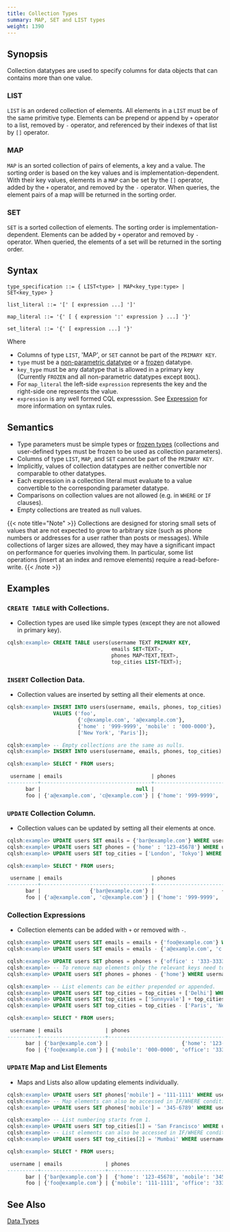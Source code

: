 ```yaml
---
title: Collection Types
summary: MAP, SET and LIST types
weight: 1390
---
```


## Synopsis

Collection datatypes are used to specify columns for data objects that can contains more than one value.

### LIST
`LIST` is an ordered collection of elements. All elements in a `LIST` must be of the same primitive type. Elements can be prepend or append by `+` operator to a list, removed by `-` operator, and referenced by their indexes of that list by `[]` operator.

### MAP
`MAP` is an sorted collection of pairs of elements, a key and a value. The sorting order is based on the key values and is implementation-dependent. With their key values, elements in a `MAP` can be set by the `[]` operator, added by the `+` operator, and removed by the `-` operator.
When queries, the element pairs of a map willl be returned in the sorting order.

### SET
`SET` is a sorted collection of elements. The sorting order is implementation-dependent. Elements can be added by `+` operator and removed by `-` operator. When queried, the elements of a set will be returned in the sorting order.

## Syntax
```
type_specification ::= { LIST<type> | MAP<key_type:type> | SET<key_type> }

list_literal ::= '[' [ expression ...] ']'

map_literal ::= '{' [ { expression ':' expression } ...] '}'

set_literal ::= '{' [ expression ...] '}'

```

Where 

- Columns of type `LIST`, 'MAP', or `SET` cannot be part of the `PRIMARY KEY`.
- `type` must be a [non-parametric datatype](../#datatypes) or a [frozen](../type_frozen) datatype.
- `key_type` must be any datatype that is allowed in a primary key (Currently `FROZEN` and all non-parametric datatypes except `BOOL`).
- For `map_literal` the left-side `expression` represents the key and the right-side one represents the value.
- `expression` is any well formed CQL expresssion. See [Expression](..#expressions) for more information on syntax rules.

## Semantics

- Type parameters must be simple types or [frozen types](../type_frozen) (collections and user-defined types must be frozen to be used as collection parameters).
- Columns of type `LIST`, `MAP`, and `SET` cannot be part of the `PRIMARY KEY`.
- Implicitly, values of collection datatypes are neither convertible nor comparable to other datatypes.
- Each expression in a collection literal must evaluate to a value convertible to the corresponding parameter datatype.
- Comparisons on collection values are not allowed (e.g. in `WHERE` or `IF` clauses).
- Empty collections are treated as null values.

{{< note title="Note" >}}
Collections are designed for storing small sets of values that are not expected to grow to arbitrary size (such as phone numbers or addresses for a user rather than posts or messages).
While collections of larger sizes are allowed, they may have a significant impact on performance for queries involving them. 
In particular, some list operations (insert at an index and remove elements) require a read-before-write.
{{< /note >}}

## Examples

### `CREATE TABLE` with Collections.
- Collection types are used like simple types (except they are not allowed in primary key).

``` sql
cqlsh:example> CREATE TABLE users(username TEXT PRIMARY KEY, 
                                  emails SET<TEXT>,
                                  phones MAP<TEXT,TEXT>,
                                  top_cities LIST<TEXT>);
```

### `INSERT` Collection Data.
- Collection values are inserted by setting all their elements at once.

``` sql
cqlsh:example> INSERT INTO users(username, emails, phones, top_cities) 
               VALUES ('foo', 
                       {'c@example.com', 'a@example.com'}, 
                       {'home' : '999-9999', 'mobile' : '000-0000'}, 
                       ['New York', 'Paris']);

cqlsh:example> -- Empty collections are the same as nulls.
cqlsh:example> INSERT INTO users(username, emails, phones, top_cities) VALUES ('bar', { }, { }, [ ]);

cqlsh:example> SELECT * FROM users;

 username | emails                             | phones                                     | top_cities
----------+------------------------------------+--------------------------------------------+-----------------------
      bar |                               null |                                       null |                  null
      foo | {'a@example.com', 'c@example.com'} | {'home': '999-9999', 'mobile': '000-0000'} | ['New York', 'Paris']
```

### `UPDATE` Collection Column.
- Collection values can be updated by setting all their elements at once.

``` sql
cqlsh:example> UPDATE users SET emails = {'bar@example.com'} WHERE username = 'bar';
cqlsh:example> UPDATE users SET phones = {'home' : '123-45678'} WHERE username = 'bar';
cqlsh:example> UPDATE users SET top_cities = ['London', 'Tokyo'] WHERE username = 'bar';

cqlsh:example> SELECT * FROM users;

 username | emails                             | phones                                     | top_cities
----------+------------------------------------+--------------------------------------------+-----------------------
      bar |                {'bar@example.com'} |                      {'home': '123-45678'} |   ['London', 'Tokyo']
      foo | {'a@example.com', 'c@example.com'} | {'home': '999-9999', 'mobile': '000-0000'} | ['New York', 'Paris']
```

### Collection Expressions
- Collection elements can be added with `+` or removed with `-`.

``` sql
cqlsh:example> UPDATE users SET emails = emails + {'foo@example.com'} WHERE username = 'foo';
cqlsh:example> UPDATE users SET emails = emails - {'a@example.com', 'c.example.com'} WHERE username = 'foo';

cqlsh:example> UPDATE users SET phones = phones + {'office' : '333-3333'} WHERE username = 'foo';
cqlsh:example> -- To remove map elements only the relevant keys need to be given (as a set).
cqlsh:example> UPDATE users SET phones = phones - {'home'} WHERE username = 'foo';

cqlsh:example> -- List elements can be either prepended or appended. 
cqlsh:example> UPDATE users SET top_cities = top_cities + ['Delhi'] WHERE username = 'foo';
cqlsh:example> UPDATE users SET top_cities = ['Sunnyvale'] + top_cities WHERE username = 'foo';
cqlsh:example> UPDATE users SET top_cities = top_cities - ['Paris', 'New York'] WHERE username = 'foo';

cqlsh:example> SELECT * FROM users;

 username | emails              | phones                                       | top_cities
----------+---------------------+----------------------------------------------+------------------------
      bar | {'bar@example.com'} |                        {'home': '123-45678'} |    ['London', 'Tokyo']
      foo | {'foo@example.com'} | {'mobile': '000-0000', 'office': '333-3333'} | ['Sunnyvale', 'Delhi']
```

### `UPDATE` Map and List Elements
- Maps and Lists also allow updating elements individually.

``` sql
cqlsh:example> UPDATE users SET phones['mobile'] = '111-1111' WHERE username = 'foo';
cqlsh:example> -- Map elements can also be accessed in IF/WHERE conditions.
cqlsh:example> UPDATE users SET phones['mobile'] = '345-6789' WHERE username = 'bar' IF phones['mobile'] = null;

cqlsh:example> -- List numbering starts from 1.
cqlsh:example> UPDATE users SET top_cities[1] = 'San Francisco' WHERE username = 'bar';
cqlsh:example> -- List elements can also be accessed in IF/WHERE conditions.
cqlsh:example> UPDATE users SET top_cities[2] = 'Mumbai' WHERE username = 'foo' IF top_cities[2] = 'Delhi';

cqlsh:example> SELECT * FROM users;

 username | emails              | phones                                       | top_cities
----------+---------------------+----------------------------------------------+----------------------------
      bar | {'bar@example.com'} |  {'home': '123-45678', 'mobile': '345-6789'} | ['San Francisco', 'Tokyo']
      foo | {'foo@example.com'} | {'mobile': '111-1111', 'office': '333-3333'} |    ['Sunnyvale', 'Mumbai']
```

## See Also

[Data Types](..#datatypes)

